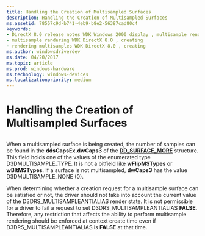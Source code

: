 ```yaml
---
title: Handling the Creation of Multisampled Surfaces
description: Handling the Creation of Multisampled Surfaces
ms.assetid: 78557c9d-b741-4eb9-b8e2-56387cad80c4
keywords:
- DirectX 8.0 release notes WDK Windows 2000 display , multisample rendering, creating
- multisample rendering WDK DirectX 8.0 , creating
- rendering multisamples WDK DirectX 8.0 , creating
ms.author: windowsdriverdev
ms.date: 04/20/2017
ms.topic: article
ms.prod: windows-hardware
ms.technology: windows-devices
ms.localizationpriority: medium
---
```


# Handling the Creation of Multisampled Surfaces


## <span id="ddk_handling_the_creation_of_multisampled_surfaces_gg"></span><span id="DDK_HANDLING_THE_CREATION_OF_MULTISAMPLED_SURFACES_GG"></span>


When a multisampled surface is being created, the number of samples can be found in the **ddsCapsEx.dwCaps3** of the [**DD\_SURFACE\_MORE**](https://msdn.microsoft.com/library/windows/hardware/ff551737) structure. This field holds one of the values of the enumerated type D3DMULTISAMPLE\_TYPE. It is not a bitfield like **wFlipMSTypes** or **wBltMSTypes**. If a surface is not multisampled, **dwCaps3** has the value D3DMULTISAMPLE\_NONE (0).

When determining whether a creation request for a multisample surface can be satisfied or not, the driver should not take into account the current value of the D3DRS\_MULTISAMPLEANTIALIAS render state. It is not permissible for a driver to fail a request to set D3DRS\_MULTISAMPLEANTIALIAS **FALSE**. Therefore, any restriction that affects the ability to perform multisample rendering should be enforced at context create time even if D3DRS\_MULTISAMPLEANTIALIAS is **FALSE** at that time.

 

 





